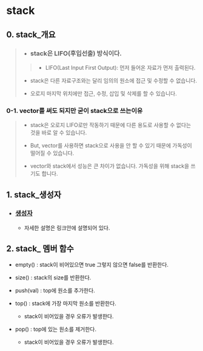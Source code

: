 # stack

## 0. stack_개요
> * ### stack은 LIFO(후입선출) 방식이다.
> > - LIFO(Last Input First Output): 먼저 들어온 자료가 먼저 출력된다.
>
> * stack은 다른 자료구조와는 달리 임의의 원소에 접근 및 수정할 수 없습니다.
>
> * 오로지 마지막 위치에만 접근, 수정, 삽입 및 삭제를 할 수 있습니다.

### 0-1. vector를 써도 되지만 굳이 stack으로 쓰는이유
> * stack은 오로지 LIFO로만 작동하기 때문에 다른 용도로 사용할 수 없다는 것을 바로 알 수 있습니다.
>
> * But, vector를 사용하면 stack으로 사용을 안 할 수 있기 때문에 가독성이 떨어질 수 있습니다. 
>
> * vector와 stack에서 성능은 큰 차이가 없습니다. 가독성을 위해 stack을 쓰기도 합니다.

## 1. stack_생성자

- ### [생성자](https://github.com/Hwan9915/Algorithm/blob/main/C%2B%2B%20STL%20Container/stack/stack_constructor.cpp) 
  - 자세한 설명은 링크안에 설명되어 있다.

  
## 2. stack_ 멤버 함수

+ empty() : stack이 비어있으면 true 그렇지 않으면 false를 반환한다.


+ size() : stack의 size를 반환한다.


+ push(val) : top에 원소를 추가한다.
  

+ top() : stack에 가장 마지막 원소를 반환한다.
  - stack이 비어있을 경우 오류가 발생한다.


+ pop() : top에 있는 원소를 제거한다.
  - stack이 비어있을 경우 오류가 발생한다.
  
